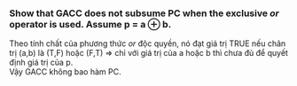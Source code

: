 ### Show that GACC does not subsume PC when the exclusive *or* operator is used. Assume p = a ⊕ b.

Theo tính chất của phương thức *or* độc quyền, nó đạt giá trị TRUE nếu chân trị (a,b) là (T,F) hoặc (F,T) => chỉ với giá trị của a hoặc b thì chưa đủ để quyết định giá trị của p. <br>
Vậy GACC không bao hàm PC.
